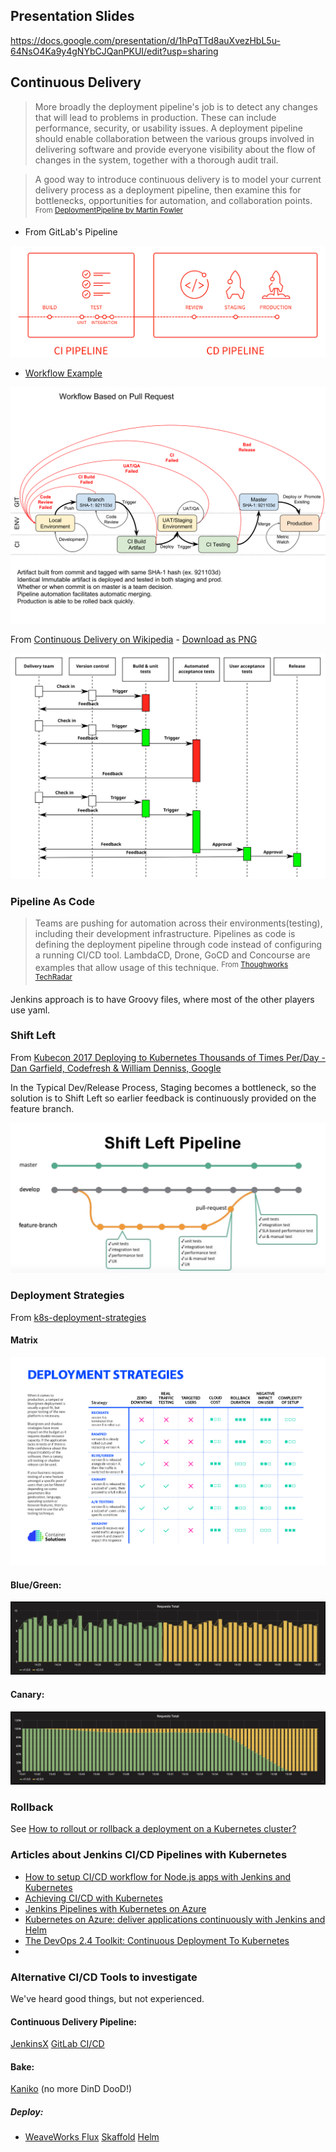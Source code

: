 ## Presentation Slides

https://docs.google.com/presentation/d/1hPqTTd8auXvezHbL5u-64NsO4Ka9y4gNYbCJQanPKUI/edit?usp=sharing

## Continuous Delivery

> More broadly the deployment pipeline's job is to detect any changes that will lead to problems in production. These can include performance, security, or usability issues. A deployment pipeline should enable collaboration between the various groups involved in delivering software and provide everyone visibility about the flow of changes in the system, together with a thorough audit trail.

> A good way to introduce continuous delivery is to model your current delivery process as a deployment pipeline, then examine this for bottlenecks, opportunities for automation, and collaboration points. <sup>From [DeploymentPipeline by Martin Fowler](https://martinfowler.com/bliki/DeploymentPipeline.html)</sup>

* From GitLab's Pipeline

![alt text](../images/gitlab-devops-pipeline.png)

* [Workflow Example](../images/Continuous_Delivery_Pipeline.pdf)

<img src="../images/Continuous_Delivery_Pipeline.svg" width="800" />

From [Continuous Delivery on Wikipedia](https://en.wikipedia.org/wiki/Continuous_delivery) - [Download as PNG](../images/Continuous_Delivery_process_diagram.png)

<img src="../images/Continuous_Delivery_process_diagram.svg" width="800" />


### Pipeline As Code

> Teams are pushing for automation across their environments(testing), including their development infrastructure. Pipelines as code is defining the deployment pipeline through code instead of configuring a running CI/CD tool. LambdaCD, Drone, GoCD and Concourse are examples that allow usage of this technique. <sup>From [Thoughworks TechRadar](https://www.thoughtworks.com/radar/techniques/pipelines-as-code)</sup>

Jenkins approach is to have Groovy files, where most of the other players use yaml.


### Shift Left
From [Kubecon 2017 Deploying to Kubernetes Thousands of Times Per/Day - Dan Garfield, Codefresh & William Denniss, Google](https://schd.ws/hosted_files/kccncna17/2c/Kubecon%20-%20Deploying%20Thousands.pdf)

In the Typical Dev/Release Process, Staging becomes a bottleneck, so the solution is to Shift Left so earlier feedback is continuously provided on the feature branch.

![alt text](../images/ShiftLeft.png)

### Deployment Strategies

From [k8s-deployment-strategies](https://github.com/ContainerSolutions/k8s-deployment-strategies)

#### Matrix
![Deployment strategies](../images/zdecision-diagram.png)

#### Blue/Green:

![Kubernetes deployment blue-green](../images/grafana-blue-green.png)

#### Canary:

![Kubernetes deployment canary](../images/grafana-canary.png)

### Rollback
See [How to rollout or rollback a deployment on a Kubernetes cluster?](https://romain.dorgueil.net/blog/en/tips/2016/08/27/rollout-rollback-kubernetes-deployment.html)


### Articles about Jenkins CI/CD Pipelines with Kubernetes

+ [How to setup CI/CD workflow for Node.js apps with Jenkins and Kubernetes](https://medium.com/containerum/how-to-setup-ci-cd-workflow-for-node-js-apps-with-jenkins-and-kubernetes-360fd0499556)
+ [Achieving CI/CD with Kubernetes](https://blog.jsjs.org/?p=165)
+ [Jenkins Pipelines with Kubernetes on Azure](https://radu-matei.com/blog/kubernetes-jenkins-azure/)
+ [Kubernetes on Azure: deliver applications continuously with Jenkins and Helm](https://blog.jcorioland.io/archives/2017/11/21/continuous-delivery-kubernetes-azure-jenkins-helm.html)
+ [The DevOps 2.4 Toolkit: Continuous Deployment To Kubernetes](https://leanpub.com/the-devops-2-4-toolkit)
+ [](https://aspenmesh.io/blog/2018/01/building-istio-with-minikube-in-a-container-and-jenkins/)

### Alternative CI/CD Tools to investigate

We've heard good things, but not experienced.

#### Continuous Delivery Pipeline:
[JenkinsX](https://jenkins-x.io/)
[GitLab CI/CD](https://docs.gitlab.com/ee/ci/)

#### Bake:
[Kaniko](https://github.com/GoogleContainerTools/kaniko) (no more DinD DooD!)

##### Deploy:
+ [WeaveWorks Flux](https://github.com/weaveworks/flux)
[Skaffold](https://github.com/GoogleContainerTools/skaffold)
[Helm](https://github.com/kubernetes/helm)
